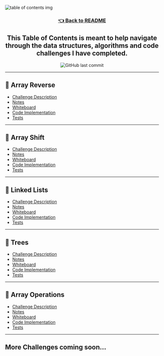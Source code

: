 ![table of contents img](./assets/tableofcontents.png)

<h3 align="center"><a href="./README.md">👈 Back to README</a><h3>

<h2 align="center"> This Table of Contents is meant to help navigate through the data structures, algorithms and code challenges I have completed.</h2>

<p align="center">
<img alt="GitHub last commit" src="https://img.shields.io/github/last-commit/HexxKing/data_structures_and_algorithms?color=blueviolet&style=for-the-badge">
</p>

<!-- category = data structures or code challenge -->
<!-- ## 🌟 Challenge Example Entry

  - [Challenge Description](./data_structures_and_algorithms/example_catagory/example_challenge/example_challenge_README.md) 
  - [Notes](./notes/example_challenge_notes.md)
  - [Whiteboard](./whiteboards/example_whiteboard.jpeg)
  - [Code Implementation](./data_structures_and_algorithms/example_catagory/example_challenge/example_challenge.py)
  - [Tests](./tests/test_example_challenge.py) -->

---

## 🌟 Array Reverse

  - [Challenge Description](./data_structures_and_algorithms/code_challenges/reverse_array/reverse_array_README.md) 
  - [Notes](./notes/reverse_array_notes.md)
  - [Whiteboard](./whiteboards/reverse_array.jpeg)
  - [Code Implementation](./data_structures_and_algorithms/code_challenges/reverse_array/reverse_array.py)
  - [Tests](./tests/test_reverse_array.py)

---

## 🌟 Array Shift

  - [Challenge Description](./data_structures_and_algorithms/code_challenges/array_shift/array_shift_README.md) 
  - [Notes](./notes/array_shift_notes.md)
  - [Whiteboard](./whiteboards/array_shift.jpeg)
  - [Code Implementation](./data_structures_and_algorithms/code_challenges/array_shift/array_shift.py)
  - [Tests](./tests/test_array_shift.py)

---

## 🌟 Linked Lists 

  - [Challenge Description](./data_structures_and_algorithms/data_structures/linked_lists/linked_lists_README.md) 
  - [Notes](./notes/linked_lists_notes.md)
  - [Whiteboard](./whiteboards/linked_lists.jpeg)
  - [Code Implementation](./data_structures_and_algorithms/data_structures/linked_lists/linked_lists.py)
  - [Tests](./tests/test_linked_lists.py)

---

## 🌟 Trees

  - [Challenge Description](./data_structures_and_algorithms/data_structures/trees/trees_README.md) 
  - [Notes](./notes/trees_notes.md)
  - [Whiteboard](./whiteboards/trees.jpeg)
  - [Code Implementation](./data_structures_and_algorithms/data_structures/trees/trees.py)
  - [Tests](./tests/test_trees.py)

---

## 🌟 Array Operations

  - [Challenge Description](./data_structures_and_algorithms/data_structures/array_operations/array_operations_README.md) 
  - [Notes](./notes/array_operations_notes.md)
  - [Whiteboard](./whiteboards/array_operations.jpeg)
  - [Code Implementation](./data_structures_and_algorithms/data_structures/array_operations/array_operations.py)
  - [Tests](./tests/test_array_operations.py)

---

## More Challenges coming soon...
